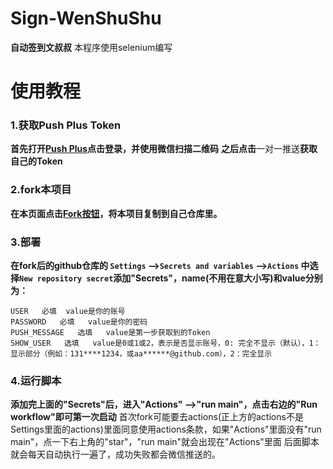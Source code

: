 # Sign-WenShuShu
**自动签到文叔叔**
本程序使用selenium编写



# 使用教程

### 1.获取Push Plus Token
**首先打开[Push Plus](http://www.pushplus.plus/)点击登录，并使用微信扫描二维码**
**之后点击**一对一推送**获取自己的Token**

### 2.fork本项目
**在本页面点击**[**Fork按钮**](https://github.com/jiongjiongJOJO/Sign-WenShuShu/fork "Fork按钮")**，将本项目复制到自己仓库里。**

### 3.部署
**在fork后的github仓库的 `Settings` -->`Secrets and variables` -->`Actions` 中选择`New repository secret`添加"Secrets"，name(不用在意大小写)和value分别为：**
```
USER   必填  value是你的账号
PASSWORD   必填   value是你的密码
PUSH_MESSAGE   选填   value是第一步获取到的Token
SHOW_USER   选填   value是0或1或2，表示是否显示账号，0: 完全不显示（默认），1：显示部分（例如：131****1234，或aa******@github.com），2：完全显示
```


### 4.运行脚本
**添加完上面的"Secrets"后，进入"Actions" -->"run main"，点击右边的"Run workflow"即可第一次启动**
首次fork可能要去actions(正上方的actions不是Settings里面的actions)里面同意使用actions条款，如果"Actions"里面没有"run main"，点一下右上角的"star"，"run main"就会出现在"Actions"里面
后面脚本就会每天自动执行一遍了，成功失败都会微信推送的。
